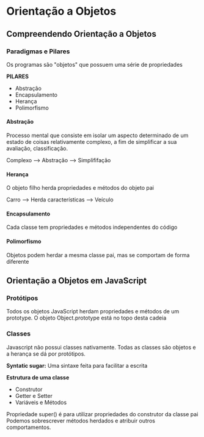 # Orientação a Objetos

## Compreendendo Orientação a Objetos

### Paradigmas e Pilares

Os programas são "objetos" que possuem uma série de propriedades

**PILARES**

- Abstração
- Encapsulamento
- Herança
- Polimorfismo

#### Abstração

Processo mental que consiste em isolar um aspecto determinado de um estado de coisas relativamente complexo, a fim de simplificar a sua avaliação, classificação.

Complexo --> Abstração --> Simplififação

#### Herança

O objeto filho herda propriedades e métodos do objeto pai

Carro --> Herda características --> Veículo

#### Encapsulamento

Cada classe tem propriedades e métodos independentes do código

#### Polimorfismo

Objetos podem herdar a mesma classe pai, mas se comportam de forma diferente

## Orientação a Objetos em JavaScript

### Protótipos

Todos os objetos JavaScript herdam propriedades e métodos de um prototype.
O objeto Object.prototype está no topo desta cadeia

### Classes

Javascript não possui classes nativamente. Todas as classes são objetos e a herança se dá por protótipos.

**Syntatic sugar:** Uma sintaxe feita para facilitar a escrita

**Estrutura de uma classe**

- Construtor
- Getter e Setter
- Variáveis e Métodos

Propriedade super() é para utilizar propriedades do construtor da classe pai
Podemos sobrescrever métodos herdados e atribuir outros comportamentos.
